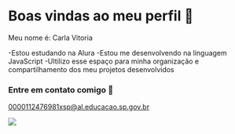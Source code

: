 # Boas vindas ao meu perfil 💙

Meu nome é: Carla Vitoria

-Estou estudando na Alura
-Estou me desenvolvendo na linguagem JavaScript
-Ultilizo esse espaço para minha organização e compartilhamento dos meu projetos desenvolvidos

### Entre em contato comigo 📧

0000112476981xsp@al.educacao.sp.gov.br

![](https://media1.tenor.com/m/O0L78rE1EZQAAAAd/milk-and-mocha-cute.gif)

